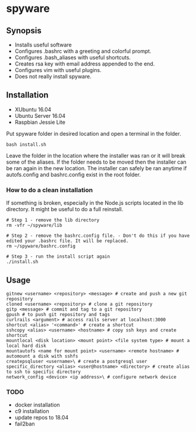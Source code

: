 # spyware

## Synopsis

* Installs useful software
* Configures .bashrc with a greeting and colorful prompt.
* Configures .bash_aliases with useful shortcuts.
* Creates rsa key with email address appended to the end.
* Configures vim with useful plugins.
* Does not really install spyware.

## Installation

* XUbuntu 16.04
* Ubuntu Server 16.04
* Raspbian Jessie Lite

Put spyware folder in desired location and open a terminal in the folder. 

    bash install.sh
  
Leave the folder in the location where the installer was ran or it will break some of the aliases.
If the folder needs to be moved then the installer can be ran again in the new location.
The installer can safely be ran anytime if autofs.config and bashrc.config exist in the root folder. 

### How to do a clean installation

If something is broken, especially in the Node.js scripts located in the lib directory. It might be useful to do a full reinstall.

    # Step 1 - remove the lib directory
    rm -vfr ~/spyware/lib
    
    # Step 2 - remove the bashrc.config file. - Don't do this if you have edited your .bashrc file. It will be replaced.
    rm ~/spyware/bashrc.config
    
    # Step 3 - run the install script again
    ./install.sh

## Usage

    gitnew <username> <repository> <message> # create and push a new git repository
    cloned <username> <repository> # clone a git repository
    gitp <message> # commit and tag to a git repository
    gpush # to push git repository and tags
    curlrails <argument> # access rails server at localhost:3000
    shortcut <alias> '<command>' # create a shortcut
    sshcopy <alias> <username> <hostname> # copy ssh keys and create shortcut
    mountlocal <disk location> <mount point> <file system type> # mount a local hard disk
    mountautofs <name for mount point> <username> <remote hostname> # automount a disk with sshfs
    createpsqluser <username>\ # create a postgresql user
    specific_directory <alias> <user@hostname> <directory> # create alias to ssh to specific directory
    network_config <device> <ip address>\ # configure network device
    
### TODO
    
* docker installation
* c9 installation
* update repos to 18.04
* fail2ban
